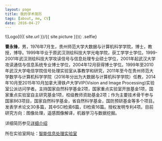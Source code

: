 ```yaml
---
layout: page
title: 我的学术简历
tags: [about, me, CV]
date: 2016-04-27
---
```

![Logo]({{ site.url }}/{{ site.picture }}){: .selfie}


**曹永锋**，男，1976年7月生，贵州师范大学大数据与计算机科学学院，博士，教授，博导。1999年毕业于原武汉测绘科技大学光电学院，获工学学士学位。1999-2001年武汉测绘科技大学攻读信号与信息处理专业硕士学位，2001年起武汉大学攻读通信与信息系统专业博士学位，2004年12月获得博士学位。1999年至2010年武汉大学电信学院信号处理实验室从事教学和研究，2011年至今在贵州师范大学数学与计算机科学学院（2016年分出为大数据与计算机科学学院）任教，2014年10月至2015年10月加拿大滑铁卢大学VIP(Vision and Image Processing)实验室公派访问学者。主持国家自然科学基金2项，国家重点实验室开放基金1项，国家重点实验室自主研究基金1项，校级教师资助基金2项；作为主要技术骨干参与国家863项目，国家自然科学基金，省自然科学基金，国防预研基金等多个项目。发表学术论文30多篇，其中SCI检索6篇，EI检索16篇。授权发明专利4项。目前研究方向：图像处理，遥感图像解译，机器学习与数据挖掘。

详细简历参见[详细介绍](http://bighanksmallhank.github.io/CV_forMyWeb.pdf)

所在实验室网址：[智能信息处理实验室](http://bighanksmallhank.github.io/website)